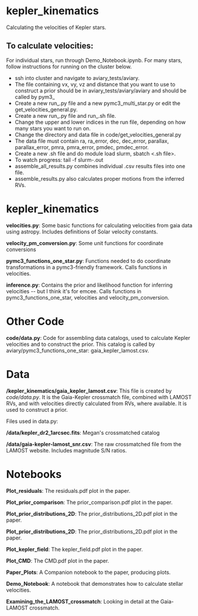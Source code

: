 # kepler_kinematics
Calculating the velocities of Kepler stars.

To calculate velocities:
----------------------

For individual stars, run through Demo_Notebook.ipynb.
For many stars, follow instructions for running on the cluster below.

* ssh into cluster and navigate to aviary_tests/aviary.
* The file containing vx, vy, vz and distance that you want to use to construct a prior should be in aviary_tests/aviary/aviary and should be called by pym3_
* Create a new run_.py file and a new pymc3_multi_star.py or edit the
    get_velocities_general.py.
* Create a new run_.py file and run_.sh file.
* Change the upper and lower indices in the run file, depending on how many
    stars you want to run on.
* Change the directory and data file in code/get_velocities_general.py
* The data file must contain ra, ra_error, dec, dec_error, parallax,
    parallax_error, pmra, pmra_error, pmdec, pmdec_error.
* Create a new .sh file and do module load slurm, sbatch <.sh file>.
* To watch progress: tail -f slurm-.out
* assemble_all_results.py combines individual .csv results files into one file.
* assemble_results.py also calculates proper motions from the inferred RVs.


kepler_kinematics
======

**velocities.py**:
Some basic functions for calculating velocities from gaia data
using astropy. Includes definitions of Solar velocity constants.

**velocity_pm_conversion.py**:
Some unit functions for coordinate conversions

**pymc3_functions_one_star.py**:
Functions needed to do coordinate transformations
in a pymc3-friendly framework.
Calls functions in velocities.

**inference.py**: Contains the prior and likelihood function for inferring
velocities -- but I think it's for emcee. 
Calls functions in pymc3_functions_one_star, velocities and
velocity_pm_conversion.

Other Code
====

**code/data.py**: Code for assembling data catalogs, used to calculate Kepler
velocities and to construct the prior.
This catalog is called by aviary/pymc3_functions_one_star:
gaia_kepler_lamost.csv.

Data
====

**/kepler_kinematics/gaia_kepler_lamost.csv**: This file is created by *code/data.py*.
It is the Gaia-Kepler crossmatch file, combined with LAMOST RVs, and with
velocities directly calculated from RVs, where available.
It is used to construct a prior.

Files used in data.py:

**/data/kepler_dr2_1arcsec.fits**: Megan's crossmatched catalog

**/data/gaia-kepler-lamost_snr.csv**: The raw crossmatched file from the LAMOST website. Includes magnitude S/N ratios.

Notebooks
=========

**Plot_residuals**: The residuals.pdf plot in the paper.

**Plot_prior_comparison**: The prior_comparison.pdf plot in the paper.

**Plot_prior_distributions_2D**: The prior_distributions_2D.pdf plot in the paper.

**Plot_prior_distributions_2D**: The prior_distributions_2D.pdf plot in the paper.

**Plot_kepler_field**: The kepler_field.pdf plot in the paper.

**Plot_CMD**: The CMD.pdf plot in the paper.

**Paper_Plots**: A Companion notebook to the paper, producing plots.

**Demo_Notebook**: A notebook that demonstrates how to calculate stellar velocities.

**Examining_the_LAMOST_crossmatch**: Looking in detail at the Gaia-LAMOST crossmatch.